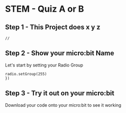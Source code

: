 # STEM - Quiz A or B
## Step 1 - This Project does x y z 
```template
//
```


## Step 2 - Show your micro:bit Name
Let's start by setting your Radio Group
```blocks
radio.setGroup(255)
})
```

## Step 3 - Try it out on your micro:bit
Download your code onto your micro:bit to see it working

<script src="https://makecode.com/gh-pages-embed.js"></script><script>makeCodeRender("{{ site.makecode.home_url }}", "{{ site.github.owner_name }}/{{ site.github.repository_name }}");</script>

